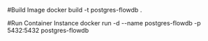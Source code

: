 #Build Image
docker build -t postgres-flowdb .


#Run Container Instance
docker run -d --name postgres-flowdb -p 5432:5432 postgres-flowdb
